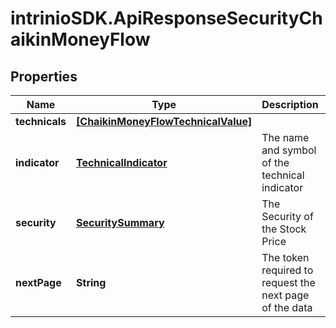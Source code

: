 # intrinioSDK.ApiResponseSecurityChaikinMoneyFlow

## Properties
Name | Type | Description | Notes
------------ | ------------- | ------------- | -------------
**technicals** | [**[ChaikinMoneyFlowTechnicalValue]**](ChaikinMoneyFlowTechnicalValue.md) |  | [optional] 
**indicator** | [**TechnicalIndicator**](TechnicalIndicator.md) | The name and symbol of the technical indicator | [optional] 
**security** | [**SecuritySummary**](SecuritySummary.md) | The Security of the Stock Price | [optional] 
**nextPage** | **String** | The token required to request the next page of the data | [optional] 


